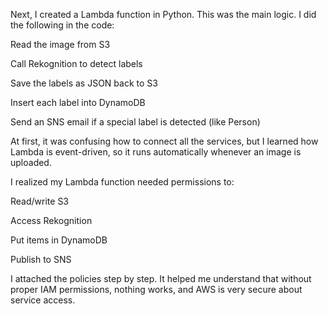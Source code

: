 Next, I created a Lambda function in Python. This was the main logic. I did the following in the code:

Read the image from S3

Call Rekognition to detect labels

Save the labels as JSON back to S3

Insert each label into DynamoDB

Send an SNS email if a special label is detected (like Person)

At first, it was confusing how to connect all the services, but I learned how Lambda is event-driven, so it runs automatically whenever an image is uploaded.

I realized my Lambda function needed permissions to:

Read/write S3

Access Rekognition

Put items in DynamoDB

Publish to SNS

I attached the policies step by step. It helped me understand that without proper IAM permissions, nothing works, and AWS is very secure about service access.

